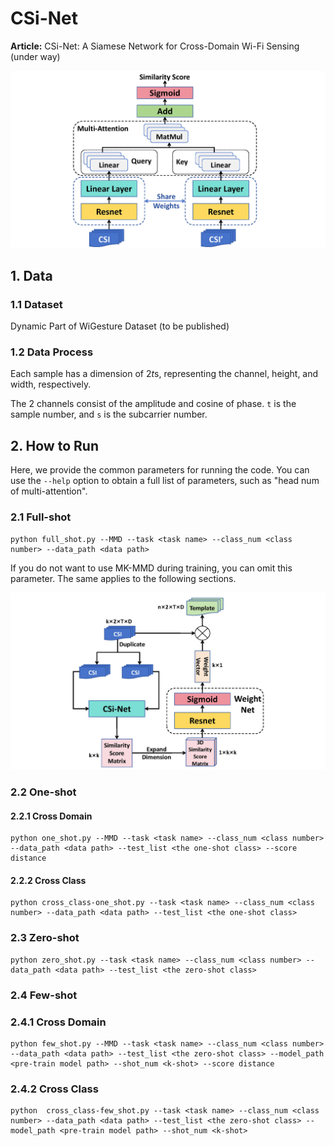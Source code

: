 # CSi-Net

**Article:** CSi-Net: A Siamese Network for Cross-Domain Wi-Fi Sensing (under way)

![](./img/framework.jpg)





## 1. Data

### 1.1 Dataset

Dynamic Part of WiGesture Dataset (to be published)



### 1.2 Data Process

Each sample has a dimension of 2*t*s, representing the channel, height, and width, respectively.

The 2 channels consist of the amplitude and cosine of phase. `t` is the sample number, and `s` is the subcarrier number.



## 2. How to Run

Here, we provide the common parameters for running the code. You can use the `--help` option to obtain a full list of parameters, such as "head num of multi-attention".



### 2.1 Full-shot

```shell
python full_shot.py --MMD --task <task name> --class_num <class number> --data_path <data path>
```

If you do not want to use MK-MMD during training, you can omit this parameter. The same applies to the following sections.

![](./img/Weight-Net.jpg)

### 2.2 One-shot

#### 2.2.1 Cross Domain

```shell
python one_shot.py --MMD --task <task name> --class_num <class number> --data_path <data path> --test_list <the one-shot class> --score distance
```



#### 2.2.2 Cross Class

```shell
python cross_class-one_shot.py --task <task name> --class_num <class number> --data_path <data path> --test_list <the one-shot class>
```



### 2.3 Zero-shot

```shell
python zero_shot.py --task <task name> --class_num <class number> --data_path <data path> --test_list <the zero-shot class>
```



### 2.4 Few-shot

### 2.4.1 Cross Domain

```shell
python few_shot.py --MMD --task <task name> --class_num <class number> --data_path <data path> --test_list <the zero-shot class> --model_path <pre-train model path> --shot_num <k-shot> --score distance
```



### 2.4.2 Cross Class

```shell
python  cross_class-few_shot.py --task <task name> --class_num <class number> --data_path <data path> --test_list <the zero-shot class> --model_path <pre-train model path> --shot_num <k-shot>
```

